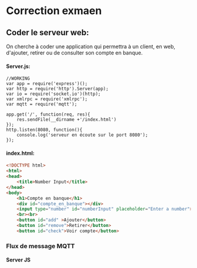 # Correction exmaen
## Coder le serveur web:
On cherche à coder une application qui permettra à un client, en web, d'ajouter, retirer ou de consulter son compte en banque.
#### Server.js:

```  JS
//WORKING
var app = require('express')();
var http = require('http').Server(app);
var io = require('socket.io')(http);
var xmlrpc = require('xmlrpc');
var mqtt = require('mqtt');

app.get('/', function(req, res){
    res.sendFile(__dirname +'/index.html')
});
http.listen(8080, function(){
    console.log('serveur en écoute sur le port 8080');
});
```

#### index.html:
``` html
<!DOCTYPE html>
<html>
<head>
    <title>Number Input</title>
</head>
<body>
    <h1>Compte en banque</h1>
    <div id="compte_en_banque"></div>
    <input type="number" id="numberInput" placeholder="Enter a number">
    <br><br>
    <button id="add" >Ajouter</button>
    <button id="remove">Retirer</button>
    <button id="check">Voir compte</button>
```
### Flux de message MQTT

#### Server JS
